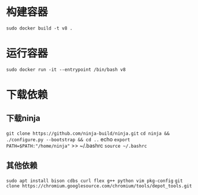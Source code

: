 # 构建容器
`sudo docker build -t v8 .`
# 运行容器
`sudo docker run -it --entrypoint /bin/bash v8`
# 下载依赖
## 下载ninja
`git clone https://github.com/ninja-build/ninja.git`
`cd ninja && ./configure.py --bootstrap && cd ..`
echo `export PATH=$PATH:"/home/ninja"` >> ~/.bashrc
`source ~/.bashrc`
## 其他依赖
`sudo apt install bison cdbs curl flex g++ python vim pkg-config`
`git clone https://chromium.googlesource.com/chromium/tools/depot_tools.git `